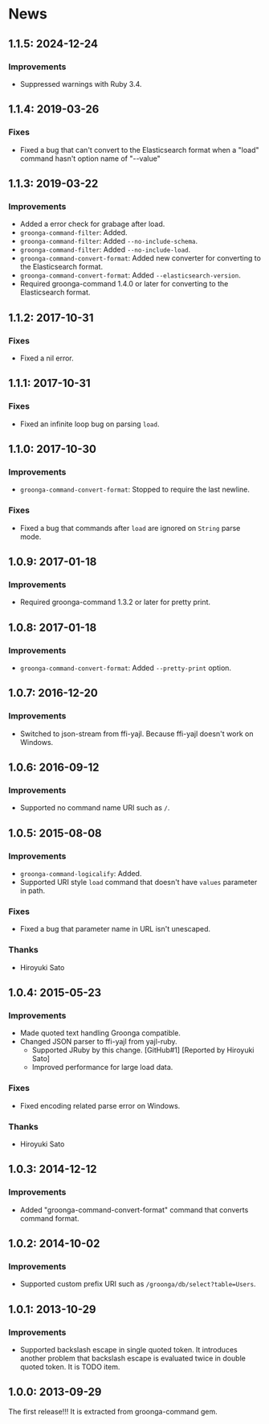 # News

## 1.1.5: 2024-12-24

### Improvements

  * Suppressed warnings with Ruby 3.4.

## 1.1.4: 2019-03-26

### Fixes

  * Fixed a bug that can't convert to the Elasticsearch format
    when a "load" command hasn't option name of "--value"

## 1.1.3: 2019-03-22

### Improvements

  * Added a error check for grabage after load.
  * `groonga-command-filter`: Added.
  * `groonga-command-filter`: Added `--no-include-schema`.
  * `groonga-command-filter`: Added `--no-include-load`.
  * `groonga-command-convert-format`: Added new converter
    for converting to the Elasticsearch format.
  * `groonga-command-convert-format`: Added `--elasticsearch-version`.
  * Required groonga-command 1.4.0 or later for converting to
    the Elasticsearch format.

## 1.1.2: 2017-10-31

### Fixes

  * Fixed a nil error.

## 1.1.1: 2017-10-31

### Fixes

  * Fixed an infinite loop bug on parsing `load`.

## 1.1.0: 2017-10-30

### Improvements

  * `groonga-command-convert-format`: Stopped to require the last
    newline.

### Fixes

  * Fixed a bug that commands after `load` are ignored on `String`
    parse mode.

## 1.0.9: 2017-01-18

### Improvements

  * Required groonga-command 1.3.2 or later for pretty print.

## 1.0.8: 2017-01-18

### Improvements

  * `groonga-command-convert-format`: Added `--pretty-print` option.

## 1.0.7: 2016-12-20

### Improvements

  * Switched to json-stream from ffi-yajl. Because ffi-yajl doesn't
    work on Windows.

## 1.0.6: 2016-09-12

### Improvements

  * Supported no command name URI such as `/`.

## 1.0.5: 2015-08-08

### Improvements

  * `groonga-command-logicalify`: Added.
  * Supported URI style `load` command that doesn't have `values`
    parameter in path.

### Fixes

  * Fixed a bug that parameter name in URL isn't unescaped.

### Thanks

  * Hiroyuki Sato

## 1.0.4: 2015-05-23

### Improvements

  * Made quoted text handling Groonga compatible.
  * Changed JSON parser to ffi-yajl from yajl-ruby.
    * Supported JRuby by this change.
      [GitHub#1] [Reported by Hiroyuki Sato]
    * Improved performance for large load data.

### Fixes

  * Fixed encoding related parse error on Windows.

### Thanks

  * Hiroyuki Sato

## 1.0.3: 2014-12-12

### Improvements

  * Added "groonga-command-convert-format" command that converts
    command format.

## 1.0.2: 2014-10-02

### Improvements

  * Supported custom prefix URI such as `/groonga/db/select?table=Users`.

## 1.0.1: 2013-10-29

### Improvements

  * Supported backslash escape in single quoted token. It introduces
    another problem that backslash escape is evaluated twice in double
    quoted token. It is TODO item.

## 1.0.0: 2013-09-29

The first release!!! It is extracted from groonga-command gem.
